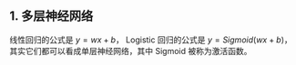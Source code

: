 ## 1. 多层神经网络
线性回归的公式是 $y = w x + b$， Logistic 回归的公式是 $y = Sigmoid(w x + b)$，其实它们都可以看成单层神经网络，其中 Sigmoid 被称为激活函数。
